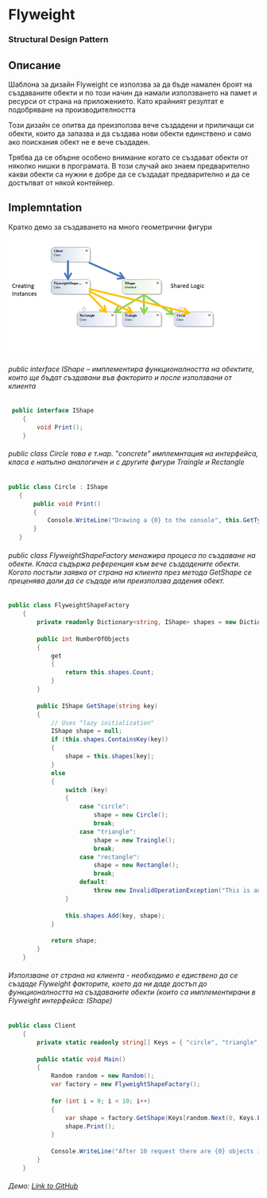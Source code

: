 # Flyweight 
### Structural Design Pattern

## Описание
Шаблона за дизайн Flyweight се използва за да бъде намален броят на създаваните обекти и по този начин да намали използването на памет и ресурси от страна на приложението. Като крайният резултат е подобряване на производителността

Този дизайн се опитва да преизползва вече създадени и приличащи си обекти, които да запазва и да създава нови обекти единствено и само ако поискания обект не е вече създаден.

Трябва да се обърне особено внимание когато се създават обекти от няколко нишки в програмата. В този случай ако знаем предварително какви обекти са нужни е добре да се създадат предварително и да се достъпват от някой контейнер.

## Implemntation
Кратко демо за създаването на много геометрични фигури

![alt text](diagrams/flyweight.png)

###### public interface IShape – имплементира функционалността на обектите, които ще бъдат създавани във факторито и после използвани от клиента   
~~~c#
 public interface IShape
    {
        void Print();
    }
~~~

###### public class Circle това е т.нар. "concrete" имплемнтация на интерфейса, класа е напълно аналогичен и с другите фигури Traingle и Rectangle
 ~~~c#
public class Circle : IShape
    {
        public void Print()
        {
            Console.WriteLine("Drawing a {0} to the console", this.GetType().Name);
        }
    }
~~~

###### public class FlyweightShapeFactory менажира процеса по създаване на обекти. Класа съдържа референция към вече създадените обекти. Когото постъпи заявка от страна на клиента през метода GetShape се преценява дали да се съдаде или преизползва дадения обект.
~~~c#
public class FlyweightShapeFactory
    {
        private readonly Dictionary<string, IShape> shapes = new Dictionary<string, IShape>();

        public int NumberOfObjects
        {
            get
            {
                return this.shapes.Count;
            }
        }

        public IShape GetShape(string key)
        {
            // Uses "lazy initialization"
            IShape shape = null;
            if (this.shapes.ContainsKey(key))
            {
                shape = this.shapes[key];
            }
            else
            {
                switch (key)
                {
                    case "circle":
                        shape = new Circle();
                        break;
                    case "triangle":
                        shape = new Traingle();
                        break;
                    case "rectangle":
                        shape = new Rectangle();
                        break;
                    default:
                        throw new InvalidOperationException("This is an invalid command");
                }

                this.shapes.Add(key, shape);
            }

            return shape;
        }
    }
~~~

###### Използване от страна на клиента - необходимо е едиствено да се създаде Flyweight факторите, което да ни даде достъп до функционалността на създаваните обекти (които са имплементирани в Flyweight интерфейса: IShape)
~~~c#
public class Client
    {
        private static readonly string[] Keys = { "circle", "triangle", "rectangle" };        

        public static void Main()
        {
            Random random = new Random();
            var factory = new FlyweightShapeFactory();            

            for (int i = 0; i < 10; i++)
            {
                var shape = factory.GetShape(Keys[random.Next(0, Keys.Length)]);
                shape.Print();
            }

            Console.WriteLine("After 10 request there are {0} objects in the Flyweight Shape Factory", factory.NumberOfObjects);            
        }
    }
~~~

###### Демо: [Link to GitHub](https://github.com/clangelov/TelerikAcademyHomework/tree/master/08_High-QualityCode/StructuralPatterns-Homework/demos/FlyweightFiguresDemo)
